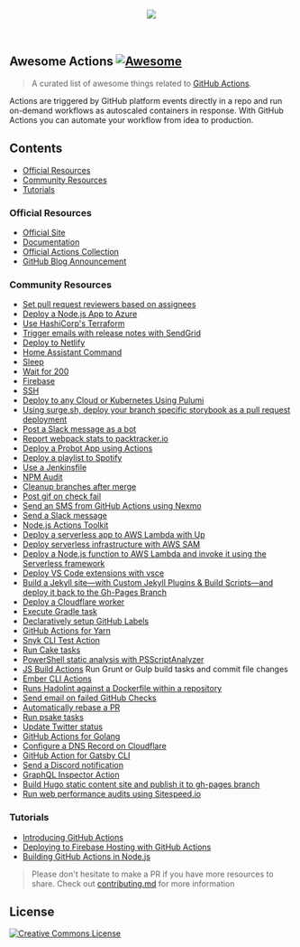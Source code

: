 <p align="center">
  <br>
    <img src="https://image.ibb.co/cZ1q5f/awesome-actions.jpg" />
  <br>
  <br>
  <br>
</p>

## Awesome Actions [![Awesome](https://cdn.rawgit.com/sindresorhus/awesome/d7305f38d29fed78fa85652e3a63e154dd8e8829/media/badge.svg)](https://github.com/sindresorhus/awesome)

> A curated list of awesome things related to [GitHub Actions](https://github.com/features/actions).

Actions are triggered by GitHub platform events directly in a repo and run on-demand workflows as autoscaled containers in response. With GitHub Actions you can automate your workflow from idea to production.

## Contents

- [Official Resources](#official-resources)
- [Community Resources](#community-resources)
- [Tutorials](#tutorials)

### Official Resources

- [Official Site](https://github.com/features/actions)
- [Documentation](https://developer.github.com/actions/)
- [Official Actions Collection](https://github.com/actions)
- [GitHub Blog Announcement](https://blog.github.com/2018-10-17-action-demos/)

### Community Resources

- [Set pull request reviewers based on assignees](https://github.com/pullreminders/assignee-to-reviewer-action)
- [Deploy a Node.js App to Azure](https://github.com/sdras/example-azure-node)
- [Use HashiCorp's Terraform](https://github.com/hashicorp/terraform-github-actions)
- [Trigger emails with release notes with SendGrid](https://github.com/bitoiu/release-notify-action)
- [Deploy to Netlify](https://github.com/netlify/actions)
- [Home Assistant Command](https://github.com/maddox/actions/tree/master/home-assistant)
- [Sleep](https://github.com/maddox/actions/tree/master/sleep)
- [Wait for 200](https://github.com/maddox/actions/tree/master/wait-for-200)
- [Firebase](https://github.com/natemoo-re/action-firebase)
- [SSH](https://github.com/maddox/actions/tree/master/ssh)
- [Deploy to any Cloud or Kubernetes Using Pulumi](https://github.com/pulumi/actions)
- [Using surge.sh, deploy your branch specific storybook as a pull request deployment](https://github.com/codeship/storybook-surge-github-action)
- [Post a Slack message as a bot](https://github.com/pullreminders/slack-action)
- [Report webpack stats to packtracker.io](https://github.com/packtracker/github-action)
- [Deploy a Probot App using Actions](https://probot.github.io/docs/deployment/#github-actions)
- [Deploy a playlist to Spotify](https://github.com/swinton/SpotHub)
- [Use a Jenkinsfile](https://github.com/jonico/jenkinsfile-runner-github-actions)
- [NPM Audit](https://github.com/JasonEtco/npm-audit-fix-action)
- [Cleanup branches after merge](https://github.com/jessfraz/branch-cleanup-action)
- [Post gif on check fail](https://github.com/jessfraz/shaking-finger-action)
- [Send an SMS from GitHub Actions using Nexmo](https://github.com/nexmo-community/nexmo-sms-action)
- [Send a Slack message](https://github.com/apex/actions/tree/master/slack)
- [Node.js Actions Toolkit](https://github.com/JasonEtco/actions-toolkit)
- [Deploy a serverless app to AWS Lambda with Up](https://github.com/apex/actions/tree/master/up)
- [Deploy serverless infrastructure with AWS SAM](https://github.com/apex/actions/tree/master/aws/sam)
- [Deploy a Node.js function to AWS Lambda and invoke it using the Serverless framework](https://github.com/swinton/serverless)
- [Deploy VS Code extensions with vsce](https://github.com/lannonbr/vsce-action)
- [Build a Jekyll site—with Custom Jekyll Plugins & Build Scripts—and deploy it back to the Gh-Pages Branch](https://github.com/BryanSchuetz/jekyll-deploy-gh-pages)
- [Deploy a Cloudflare worker](https://github.com/cpilsworth/cloudflare-worker-action)
- [Execute Gradle task](https://github.com/MrRamych/gradle-actions)
- [Declaratively setup GitHub Labels](https://github.com/lannonbr/issue-label-manager-action)
- [GitHub Actions for Yarn](https://github.com/Borales/actions-yarn)
- [Snyk CLI Test Action](https://github.com/clarkio/snyk-cli-action)
- [Run Cake tasks](https://github.com/gep13/cake-actions)
- [PowerShell static analysis with PSScriptAnalyzer](https://github.com/devblackops/github-action-psscriptanalyzer)
- [JS Build Actions](https://github.com/elstudio/actions-js-build) Run Grunt or Gulp build tasks and commit file changes
- [Ember CLI Actions](https://github.com/NuckChorris/ember-cli-actions)
- [Runs Hadolint against a Dockerfile within a repository](https://github.com/burdzwastaken/hadolint-action)
- [Send email on failed GitHub Checks](https://github.com/cirrus-actions/email)
- [Automatically rebase a PR](https://github.com/cirrus-actions/rebase)
- [Run psake tasks](https://github.com/devblackops/psake-github-actions)
- [Update Twitter status](https://github.com/xorilog/twitter-action)
- [GitHub Actions for Golang](https://github.com/cedrickring/golang-action)
- [Configure a DNS Record on Cloudflare](https://github.com/xorilog/cloudflare-dns-action)
- [GitHub Action for Gatsby CLI](https://github.com/jzweifel/gatsby-cli-github-action)
- [Send a Discord notification](https://github.com/Ilshidur/action-discord)
- [GraphQL Inspector Action](https://github.com/kamilkisiela/graphql-inspector)
- [Build Hugo static content site and publish it to gh-pages branch](https://github.com/khanhicetea/gh-actions-hugo-deploy-gh-pages)
- [Run web performance audits using Sitespeed.io](https://www.sitespeed.io/documentation/sitespeed.io/continuous-integration/#github-actions)

### Tutorials

- [Introducing GitHub Actions](https://css-tricks.com/introducing-github-actions/)
- [Deploying to Firebase Hosting with GitHub Actions](https://natemoo.re/posts/action-firebase)
- [Building GitHub Actions in Node.js](https://jasonet.co/posts/building-github-actions-in-node/)

> Please don't hesitate to make a PR if you have more resources to share. Check out [contributing.md](contributing.md) for more information

## License

[![Creative Commons License](http://i.creativecommons.org/p/zero/1.0/88x31.png)](http://creativecommons.org/publicdomain/zero/1.0/)
